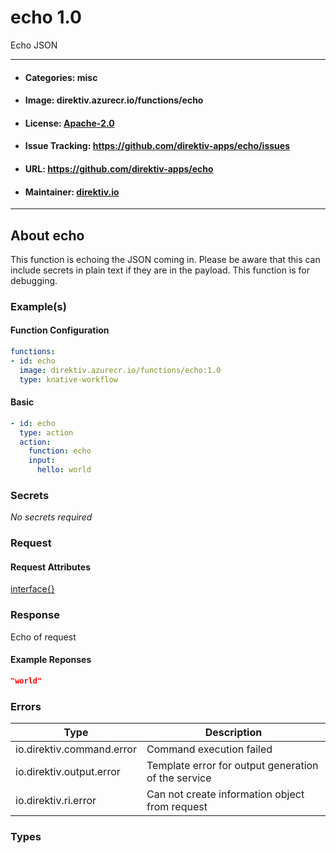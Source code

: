 
# echo 1.0

Echo JSON

---
- #### Categories: misc
- #### Image: direktiv.azurecr.io/functions/echo 
- #### License: [Apache-2.0](https://www.apache.org/licenses/LICENSE-2.0)
- #### Issue Tracking: https://github.com/direktiv-apps/echo/issues
- #### URL: https://github.com/direktiv-apps/echo
- #### Maintainer: [direktiv.io](https://www.direktiv.io) 
---

## About echo

This function is echoing the JSON coming in. Please be aware that this can include secrets in plain text if they are in the payload. This function is for debugging. 

### Example(s)
  #### Function Configuration
```yaml
functions:
- id: echo
  image: direktiv.azurecr.io/functions/echo:1.0
  type: knative-workflow
```
   #### Basic
```yaml
- id: echo
  type: action
  action:
    function: echo
    input: 
      hello: world
```

   ### Secrets


*No secrets required*







### Request



#### Request Attributes
[interface{}](#interface)

### Response
  Echo of request
#### Example Reponses
    
```json
"world"
```

### Errors
| Type | Description
|------|---------|
| io.direktiv.command.error | Command execution failed |
| io.direktiv.output.error | Template error for output generation of the service |
| io.direktiv.ri.error | Can not create information object from request |


### Types 
